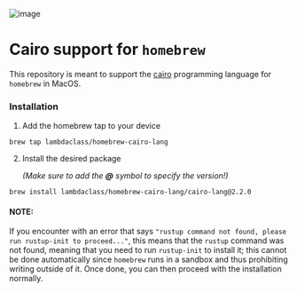 ![image](https://github.com/lambdaclass/homebrew-cairo-lang/assets/53660242/04463074-fe48-460e-ae39-df14a56a59c2)
# Cairo support for `homebrew`

This repository is meant to support the [cairo](https://www.cairo-lang.org/) programming language for `homebrew` in MacOS.

### Installation
1. Add the homebrew tap to your device
```
brew tap lambdaclass/homebrew-cairo-lang
```
2. Install the desired package

    *(Make sure to add the **@** symbol to specify the version!)*
```
brew install lambdaclass/homebrew-cairo-lang/cairo-lang@2.2.0
```


#### NOTE:
If you encounter with an error that says `"rustup command not found, please run rustup-init to proceed..."`, this means that the `rustup` command was not found, meaning that you need to run `rustup-init` to install it; this cannot be done automatically since `homebrew` runs in a sandbox and thus prohibiting writing outside of it. Once done, you can then proceed with the installation normally.
